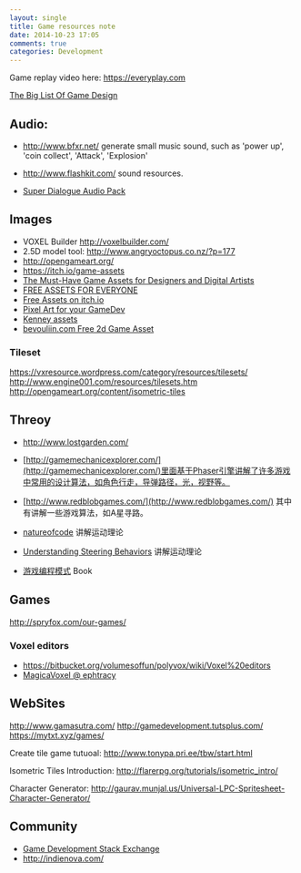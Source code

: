 ```yaml
---
layout: single
title: Game resources note
date: 2014-10-23 17:05
comments: true
categories: Development
---
```



Game replay video here: https://everyplay.com

[The Big List Of Game Design](http://www.pixelprospector.com/the-big-list-of-game-design/)

## Audio:

* http://www.bfxr.net/ generate small music sound, such as 'power up', 'coin collect', 'Attack', 'Explosion'

* http://www.flashkit.com/ sound resources.

* [Super Dialogue Audio Pack](https://stuckeast.itch.io/sdap)

## Images

* VOXEL Builder http://voxelbuilder.com/
* 2.5D model tool: http://www.angryoctopus.co.nz/?p=177
* http://opengameart.org/
* https://itch.io/game-assets
* [The Must-Have Game Assets for Designers and Digital Artists](https://design.tutsplus.com/articles/the-must-have-game-assets-for-designers-and-digital-artists--cms-26641?_ga=2.172490467.1310106111.1511253630-76199773.1511253630)
* [FREE ASSETS FOR EVERYONE](https://www.gameart2d.com/freebies.html)
* [Free Assets on itch.io](https://itch.io/game-assets/free)
* [Pixel Art for your GameDev](http://pixelgameart.org/web/)
* [Kenney assets](http://www.kenney.nl/assets)
* [bevouliin.com Free 2d Game Asset](http://bevouliin.com/category/free_game_asset/)


### Tileset
https://vxresource.wordpress.com/category/resources/tilesets/
http://www.engine001.com/resources/tilesets.htm
http://opengameart.org/content/isometric-tiles


## Threoy
* http://www.lostgarden.com/
* [http://gamemechanicexplorer.com/](http://gamemechanicexplorer.com/)里面基于Phaser引擎讲解了许多游戏中常用的设计算法，如角色行走，导弹路径，光，视野等。
* [http://www.redblobgames.com/](http://www.redblobgames.com/) 其中有讲解一些游戏算法，如A星寻路。
* [natureofcode](http://natureofcode.com/book/) 讲解运动理论
* [Understanding Steering Behaviors](https://gamedevelopment.tutsplus.com/series/understanding-steering-behaviors--gamedev-12732) 讲解运动理论

* [游戏编程模式](http://gpp.tkchu.me/) Book

## Games

http://spryfox.com/our-games/

### Voxel editors

* https://bitbucket.org/volumesoffun/polyvox/wiki/Voxel%20editors
* [MagicaVoxel @ ephtracy](https://ephtracy.github.io/)


## WebSites

http://www.gamasutra.com/
http://gamedevelopment.tutsplus.com/
https://mytxt.xyz/games/

Create tile game tutuoal: http://www.tonypa.pri.ee/tbw/start.html


Isometric Tiles Introduction: http://flarerpg.org/tutorials/isometric_intro/


Character Generator: http://gaurav.munjal.us/Universal-LPC-Spritesheet-Character-Generator/

## Community

* [Game Development Stack Exchange](http://gaedev.stackexchange.com/)
* http://indienova.com/
